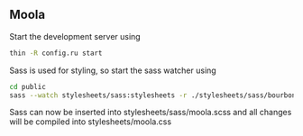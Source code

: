 ## Moola

Start the development server using

```bash
thin -R config.ru start
```

Sass is used for styling, so start the sass watcher using

```bash
cd public
sass --watch stylesheets/sass:stylesheets -r ./stylesheets/sass/bourbon/lib/bourbon.rb
```
Sass can now be inserted into stylesheets/sass/moola.scss and all
changes will be compiled into stylesheets/moola.css

